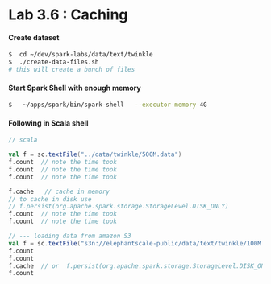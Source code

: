Lab 3.6 : Caching
========================================
#### Create dataset
```bash
$  cd ~/dev/spark-labs/data/text/twinkle
$  ./create-data-files.sh
# this will create a bunch of files
```

#### Start Spark Shell with enough memory
```bash
$   ~/apps/spark/bin/spark-shell   --executor-memory 4G
```

#### Following in Scala shell
```scala
// scala

val f = sc.textFile("../data/twinkle/500M.data")
f.count  // note the time took
f.count  // note the time took
f.count  // note the time took

f.cache   // cache in memory
// to cache in disk use
// f.persist(org.apache.spark.storage.StorageLevel.DISK_ONLY)
f.count  // note the time took
f.count  // note the time took

// --- loading data from amazon S3
val f = sc.textFile("s3n://elephantscale-public/data/text/twinkle/100M.data")
f.count
f.count
f.cache  // or  f.persist(org.apache.spark.storage.StorageLevel.DISK_ONLY)
f.count

```
